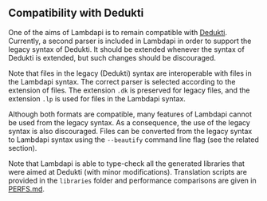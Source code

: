 Compatibility with Dedukti
--------------------------

One of the aims of Lambdapi is to remain compatible with [Dedukti](https://deducteam.github.io/). Currently, a
second parser is included in Lambdapi in order to support the legacy syntax of
Dedukti. It should be extended whenever the syntax of Dedukti is extended, but
such changes should be discouraged.

Note that files in the legacy (Dedukti) syntax are interoperable with files in
the Lambdapi syntax. The correct parser is selected according to the extension
of files. The extension `.dk` is preserved for legacy files, and the extension
`.lp` is used for files in the Lambdapi syntax.

Although both formats are compatible, many features of Lambdapi cannot be used
from the legacy syntax. As a consequence, the use of the legacy syntax is also
discouraged.  Files can be converted from the legacy syntax to Lambdapi syntax
using the `--beautify` command line flag (see the related section).

Note that Lambdapi is able to type-check all the generated libraries that were
aimed at Dedukti (with minor modifications).  Translation scripts are provided
in the `libraries` folder and performance comparisons are given in
[PERFS.md](./PERFS.md).
